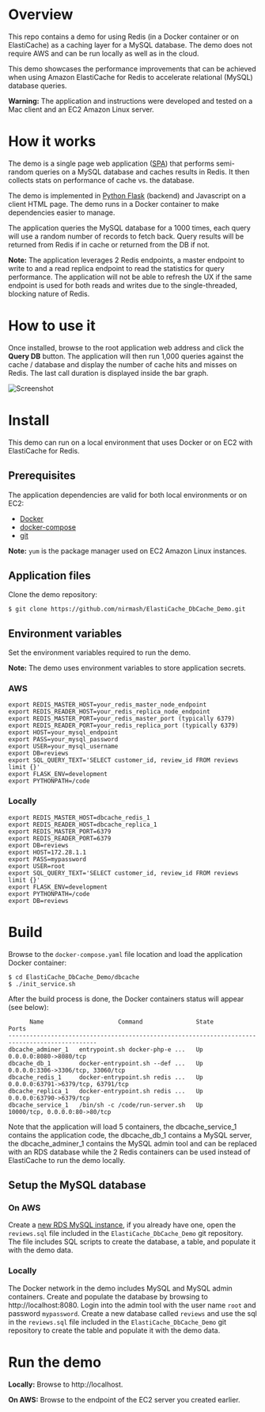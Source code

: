 # Overview
This repo contains a demo for using Redis (in a Docker container or on ElastiCache) as a caching layer for a MySQL database. The demo does not require AWS and can be run locally as well as in the cloud. 

This demo showcases the performance improvements that can be achieved when using Amazon ElastiCache for Redis to accelerate relational (MySQL) database queries.

**Warning:** The application and instructions were developed and tested on a Mac client and an EC2 Amazon Linux server.

# How it works
The demo is a single page web application ([SPA](https://en.wikipedia.org/wiki/Single-page_application)) that performs semi-random queries on a MySQL database and caches results in Redis. It then collects stats on performance of cache vs. the database. 

The demo is implemented in [Python Flask](https://www.fullstackpython.com/flask.html) (backend) and Javascript on a client HTML page. The demo runs in a Docker container to make dependencies easier to manage.

The application queries the MySQL database for a 1000 times, each query will use a random number of records to fetch back. Query results will be returned from Redis if in cache or returned from the DB if not.

**Note:** The application leverages 2 Redis endpoints, a master endpoint to write to and a read replica endpoint to read the statistics for query performance. The application will not be able to refresh the UX if the same endpoint is used for both reads and writes due to the single-threaded, blocking nature of Redis.

# How to use it
Once installed, browse to the root application web address and click the **Query DB** button. The application will then run 1,000 queries against the cache / database and display the number of cache hits and misses on Redis. The last call duration is displayed inside the bar graph.

![Screenshot](https://github.com/nirmash/ElastiCache_DbCache_Demo/blob/master/images/dbcache_screen.jpg?raw=true)


# Install
This demo can run on a local environment that uses Docker or on EC2 with ElastiCache for Redis. 
## Prerequisites 
The application dependencies are valid for both local environments or on EC2:
* [Docker](https://docs.docker.com/v17.09/engine/installation/)
* [docker-compose](https://docs.docker.com/compose/install/)
* [git](https://git-scm.com/book/en/v2/Getting-Started-Installing-Git)

**Note:** `yum` is the package manager used on EC2 Amazon Linux instances.
## Application files
Clone the demo repository:
```
$ git clone https://github.com/nirmash/ElastiCache_DbCache_Demo.git
```
## Environment variables
Set the environment variables required to run the demo.

**Note:** The demo uses environment variables to store application secrets.
### AWS
```
export REDIS_MASTER_HOST=your_redis_master_node_endpoint
export REDIS_READER_HOST=your_redis_replica_node_endpoint      
export REDIS_MASTER_PORT=your_redis_master_port (typically 6379)
export REDIS_READER_PORT=your_redis_replica_port (typically 6379)      
export HOST=your_mysql_endpoint
export PASS=your_mysql_password
export USER=your_mysql_username
export DB=reviews
export SQL_QUERY_TEXT='SELECT customer_id, review_id FROM reviews limit {}'
export FLASK_ENV=development
export PYTHONPATH=/code
```
### Locally 
```
export REDIS_MASTER_HOST=dbcache_redis_1
export REDIS_READER_HOST=dbcache_replica_1      
export REDIS_MASTER_PORT=6379
export REDIS_READER_PORT=6379    
export DB=reviews
export HOST=172.28.1.1
export PASS=mypassword
export USER=root
export SQL_QUERY_TEXT='SELECT customer_id, review_id FROM reviews limit {}'
export FLASK_ENV=development
export PYTHONPATH=/code
export DB=reviews
```

# Build
Browse to the `docker-compose.yaml` file location and load the application Docker container:
```
$ cd ElastiCache_DbCache_Demo/dbcache
$ ./init_service.sh
```
After the build process is done, the Docker containers status will appear (see below):

```
      Name                     Command               State                 Ports               
-----------------------------------------------------------------------------------------------
dbcache_adminer_1   entrypoint.sh docker-php-e ...   Up      0.0.0.0:8080->8080/tcp            
dbcache_db_1        docker-entrypoint.sh --def ...   Up      0.0.0.0:3306->3306/tcp, 33060/tcp 
dbcache_redis_1     docker-entrypoint.sh redis ...   Up      0.0.0.0:63791->6379/tcp, 63791/tcp
dbcache_replica_1   docker-entrypoint.sh redis ...   Up      0.0.0.0:63790->6379/tcp           
dbcache_service_1   /bin/sh -c /code/run-server.sh   Up      10000/tcp, 0.0.0.0:80->80/tcp   
```
Note that the application will load 5 containers, the dbcache_service_1 contains the application code, the dbcache_db_1 contains a MySQL server, the dbcache_adminer_1 contains the MySQL admin tool and can be replaced with an RDS database  while the 2 Redis containers can be used instead of ElastiCache to run the demo locally.

## Setup the MySQL database 
### On AWS 
Create a [new RDS MySQL instance](https://docs.aws.amazon.com/AmazonRDS/latest/UserGuide/CHAP_GettingStarted.CreatingConnecting.MySQL.html), if you already have one, open the `reviews.sql` file included in the `ElastiCache_DbCache_Demo` git repository. The file includes SQL scripts to create the database, a table, and populate it with the demo data.
### Locally 
The Docker network in the demo includes MySQL and MySQL admin containers. Create and populate the database by browsing to http://localhost:8080. Login into the admin tool with the user name `root` and password `mypassword`. 
Create a new database called `reviews` and use the sql in the `reviews.sql` file included in the `ElastiCache_DbCache_Demo` git repository to create the table and populate it with the demo data.
# Run the demo
**Locally:** Browse to http://localhost.

**On AWS:** Browse to the endpoint of the EC2 server you created earlier.
 
 	

